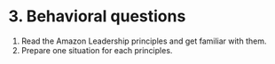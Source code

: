 # 3. Behavioral questions
1. Read the Amazon Leadership principles and get familiar with them.
2. Prepare one situation for each principles.